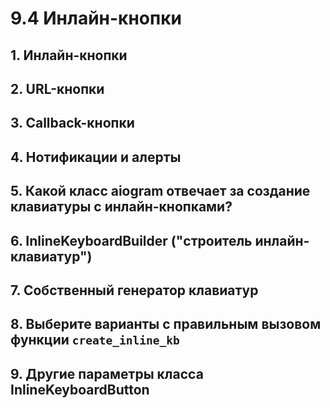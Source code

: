 # 9.4 Инлайн-кнопки

## 1. Инлайн-кнопки
## 2. URL-кнопки
## 3. Callback-кнопки
## 4. Нотификации и алерты
## 5. Какой класс aiogram отвечает за создание клавиатуры с инлайн-кнопками?
## 6. InlineKeyboardBuilder ("строитель инлайн-клавиатур")
## 7. Собственный генератор клавиатур
## 8. Выберите варианты с правильным вызовом функции `create_inline_kb`
## 9. Другие параметры класса InlineKeyboardButton